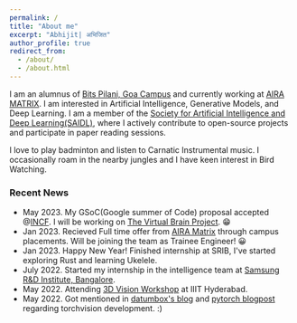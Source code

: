 ```yaml
---
permalink: /
title: "About me"
excerpt: "Abhijit| अभिजित"
author_profile: true
redirect_from: 
  - /about/
  - /about.html
---
```


I am an alumnus of [Bits Pilani, Goa Campus](https://www.bits-pilani.ac.in/Goa/) and currently working at [AIRA MATRIX](https://airamatrix.com/). I am interested in Artificial Intelligence, Generative Models, and Deep Learning. I am a member of the [Society for Artificial Intelligence and Deep Learning(SAIDL)](https://www.saidl.in/), where I actively contribute to open-source projects and participate in paper reading sessions. 

I love to play badminton and listen to Carnatic Instrumental music. I occasionally roam in the nearby jungles and I have keen interest in Bird Watching.







 
### Recent News
* May 2023. My GSoC(Google summer of Code) proposal accepted @[INCF](https://www.incf.org/). I will be working on [The Virtual Brain Project](https://www.thevirtualbrain.org/tvb/). 😁
* Jan 2023. Recieved Full time offer from [AIRA Matrix](https://airamatrix.com/) through campus placements. Will be joining the team as Trainee Engineer! 😀
* Jan 2023. Happy New Year! Finished internship at SRIB, I've started exploring Rust and learning Ukelele. 
* July 2022. Started my internship in the intelligence team at [Samsung R&D Institute, Bangalore](https://research.samsung.com/sri-b).
* May 2022. Attending [3D Vision Workshop](http://cvit.iiit.ac.in/workshops/3dvision/) at IIIT Hyderabad.
* May 2022. Got mentioned in [datumbox's blog](https://blog.datumbox.com/the-journey-of-modernizing-torchvision-memoirs-of-a-torchvision-developer-3/) and [pytorch blogpost](https://pytorch.org/blog/pytorch-1.12-new-library-releases/#new-augmentations-layers-and-losses) regarding torchvision development. :)
